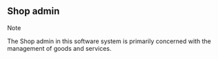 ## Shop admin

> [!NOTE]
> The Shop admin in this software system is primarily concerned with the management of goods and services.
